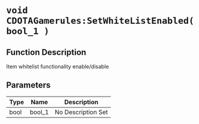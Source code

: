 # `void CDOTAGamerules:SetWhiteListEnabled(bool_1 )`
## Function Description
Item whitelist functionality enable/disable
## Parameters
Type|Name|Description
--|--|--
bool|bool_1|No Description Set
